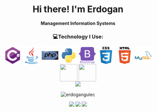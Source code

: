 <div align="center">
      <h1>Hi there! I'm Erdogan</h1
        
**Management Information Systems**

### 💻Technology I Use:
<img align="center" src="https://raw.githubusercontent.com/devicons/devicon/master/icons/csharp/csharp-original.svg" width="55" height="55">
<img align="center" src="https://raw.githubusercontent.com/devicons/devicon/master/icons/java/java-original.svg" width="55" height="55">
<img align="center" src="https://raw.githubusercontent.com/devicons/devicon/master/icons/php/php-original.svg" width="55" height="55">
<img align="center" src="https://raw.githubusercontent.com/devicons/devicon/master/icons/python/python-original.svg" width="55" height="55">	      
<img align="center"src="https://raw.githubusercontent.com/devicons/devicon/master/icons/bootstrap/bootstrap-plain-wordmark.svg" width="55" height="55">	      
<img align="center" src="https://raw.githubusercontent.com/devicons/devicon/master/icons/css3/css3-original-wordmark.svg" width="55" height="55">	      
<img align="center" src="https://raw.githubusercontent.com/devicons/devicon/master/icons/html5/html5-original-wordmark.svg" width="55" height="55">	      
<img align="center" src="https://raw.githubusercontent.com/devicons/devicon/master/icons/mysql/mysql-original-wordmark.svg" width="55" height="55">
<img align="center" src="https://www.svgrepo.com/show/303229/microsoft-sql-server-logo.svg" width="55" height="55">
<img align="center" src="https://www.vectorlogo.zone/logos/unity3d/unity3d-icon.svg" width="55" height="55">			
																   
            
<div align="center"> <img src="https://media2.giphy.com/media/xT9IgzoKnwFNmISR8I/giphy.gif?cid=ecf05e4734tjmewxwoavqrm3k2ce6vfjxscmiowghx4bjc46&rid=giphy.gifusername=erdogangulec&theme=flat&no-frame=true&margin-w=30" /> </div>
 <p align="center"> <img src="https://github-readme-stats.vercel.app/api?username=erdogangulec&show_icons=true&theme=gotham" alt="erdogangulec" />



<p align="center">
	<a href="https://www.linkedin.com/in/erdo%C4%9Fan-g%C3%BCle%C3%A7-9ba731244/"><img src="https://img.icons8.com/bubbles/75/000000/linkedin.png"/></a>
	<a href="http://discordapp.com/users/690344973731627018"><img src="https://img.icons8.com/bubbles/75/000000/discord-logo.png"/></a>
	<a href="https://www.instagram.com/erdogan.glc/"><img src="https://img.icons8.com/bubbles/75/000000/instagram.png"/></a>
</p>







